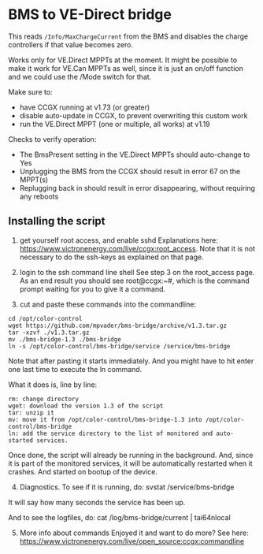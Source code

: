 # BMS to VE-Direct bridge

This reads `/Info/MaxChargeCurrent` from the BMS and disables the charge
controllers if that value becomes zero.

Works only for VE.Direct MPPTs at the moment. It might be possible to
make it work for VE.Can MPPTs as well, since it is just an on/off 
function and we could use the /Mode switch for that.

Make sure to:
- have CCGX running at v1.73 (or greater)
- disable auto-update in CCGX, to prevent overwriting this custom work
- run the VE.Direct MPPT (one or multiple, all works) at v1.19

Checks to verify operation:
- The BmsPresent setting in the VE.Direct MPPTs should auto-change to Yes
- Unplugging the BMS from the CCGX should result in error 67 on the MPPT(s)
- Replugging back in should result in error disappearing, without requiring
  any reboots

## Installing the script
1) get yourself root access, and enable sshd
Explanations here: https://www.victronenergy.com/live/ccgx:root_access.
Note that it is not necessary to do the ssh-keys as explained on that page.

2) login to the ssh command line shell
See step 3 on the root_access page. As an end result you should see root@ccgx:~#,
which is the command prompt waiting for you to give it a command.

3) cut and paste these commands into the commandline:
```
cd /opt/color-control
wget https://github.com/mpvader/bms-bridge/archive/v1.3.tar.gz
tar -xzvf ./v1.3.tar.gz
mv ./bms-bridge-1.3 ./bms-bridge
ln -s /opt/color-control/bms-bridge/service /service/bms-bridge
```

Note that after pasting it starts immediately. And you might have to hit enter
one last time to execute the ln command.

What it does is, line by line:
```
rm: change directory
wget: download the version 1.3 of the script
tar: unzip it
mv: move it from /opt/color-control/bms-bridge-1.3 into /opt/color-control/bms-bridge
ln: add the service directory to the list of monitored and auto-started services.
```

Once done, the script will already be running in the background. And, since it is part of the
monitored services, it will be automatically restarted when it crashes. And started on bootup
of the device.

4) Diagnostics.
To see if it is running, do:
  svstat /service/bms-bridge

It will say how many seconds the service has been up.

And to see the logfiles, do: cat /log/bms-bridge/current | tai64nlocal

5) More info about commands
Enjoyed it and want to do more? See here:
https://www.victronenergy.com/live/open_source:ccgx:commandline
